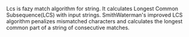 Lcs is fazy match algorithm for string. It calculates Longest Common Subsequence(LCS) with input strings.
SmithWaterman's improved LCS algorithm penalizes mismatched characters and calculates the longest common part of a string of consecutive matches.
